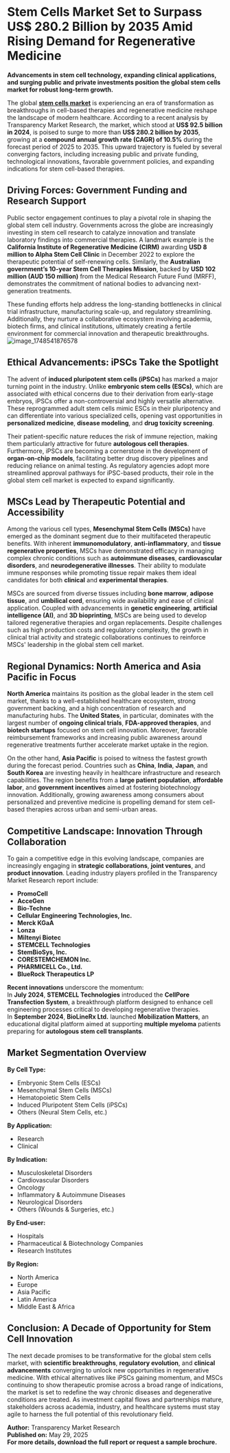 # Stem Cells Market Set to Surpass US$ 280.2 Billion by 2035 Amid Rising Demand for Regenerative Medicine

**Advancements in stem cell technology, expanding clinical applications, and surging public and private investments position the global stem cells market for robust long-term growth.**

The global **[stem cells market](https://www.transparencymarketresearch.com/stem-cells-market-report.html)** is experiencing an era of transformation as breakthroughs in cell-based therapies and regenerative medicine reshape the landscape of modern healthcare. According to a recent analysis by Transparency Market Research, the market, which stood at **US$ 92.5 billion in 2024**, is poised to surge to more than **US$ 280.2 billion by 2035**, growing at a **compound annual growth rate (CAGR) of 10.5%** during the forecast period of 2025 to 2035. This upward trajectory is fueled by several converging factors, including increasing public and private funding, technological innovations, favorable government policies, and expanding indications for stem cell-based therapies.

## Driving Forces: Government Funding and Research Support

Public sector engagement continues to play a pivotal role in shaping the global stem cell industry. Governments across the globe are increasingly investing in stem cell research to catalyze innovation and translate laboratory findings into commercial therapies. A landmark example is the **California Institute of Regenerative Medicine (CIRM)** awarding **USD 8 million to Alpha Stem Cell Clinic** in December 2022 to explore the therapeutic potential of self-renewing cells. Similarly, the **Australian government’s 10-year Stem Cell Therapies Mission**, backed by **USD 102 million (AUD 150 million)** from the Medical Research Future Fund (MRFF), demonstrates the commitment of national bodies to advancing next-generation treatments.

These funding efforts help address the long-standing bottlenecks in clinical trial infrastructure, manufacturing scale-up, and regulatory streamlining. Additionally, they nurture a collaborative ecosystem involving academia, biotech firms, and clinical institutions, ultimately creating a fertile environment for commercial innovation and therapeutic breakthroughs.
![image_1748541876578](https://github.com/user-attachments/assets/09113db8-5202-44ac-a005-22facbb2cdf0)

## Ethical Advancements: iPSCs Take the Spotlight

The advent of **induced pluripotent stem cells (iPSCs)** has marked a major turning point in the industry. Unlike **embryonic stem cells (ESCs)**, which are associated with ethical concerns due to their derivation from early-stage embryos, iPSCs offer a non-controversial and highly versatile alternative. These reprogrammed adult stem cells mimic ESCs in their pluripotency and can differentiate into various specialized cells, opening vast opportunities in **personalized medicine**, **disease modeling**, and **drug toxicity screening**.

Their patient-specific nature reduces the risk of immune rejection, making them particularly attractive for future **autologous cell therapies**. Furthermore, iPSCs are becoming a cornerstone in the development of **organ-on-chip models**, facilitating better drug discovery pipelines and reducing reliance on animal testing. As regulatory agencies adopt more streamlined approval pathways for iPSC-based products, their role in the global stem cell market is expected to expand significantly.

## MSCs Lead by Therapeutic Potential and Accessibility

Among the various cell types, **Mesenchymal Stem Cells (MSCs)** have emerged as the dominant segment due to their multifaceted therapeutic benefits. With inherent **immunomodulatory**, **anti-inflammatory**, and **tissue regenerative properties**, MSCs have demonstrated efficacy in managing complex chronic conditions such as **autoimmune diseases**, **cardiovascular disorders**, and **neurodegenerative illnesses**. Their ability to modulate immune responses while promoting tissue repair makes them ideal candidates for both **clinical** and **experimental therapies**.

MSCs are sourced from diverse tissues including **bone marrow**, **adipose tissue**, and **umbilical cord**, ensuring wide availability and ease of clinical application. Coupled with advancements in **genetic engineering**, **artificial intelligence (AI)**, and **3D bioprinting**, MSCs are being used to develop tailored regenerative therapies and organ replacements. Despite challenges such as high production costs and regulatory complexity, the growth in clinical trial activity and strategic collaborations continues to reinforce MSCs' leadership in the global stem cell market.

## Regional Dynamics: North America and Asia Pacific in Focus

**North America** maintains its position as the global leader in the stem cell market, thanks to a well-established healthcare ecosystem, strong government backing, and a high concentration of research and manufacturing hubs. The **United States**, in particular, dominates with the largest number of **ongoing clinical trials**, **FDA-approved therapies**, and **biotech startups** focused on stem cell innovation. Moreover, favorable reimbursement frameworks and increasing public awareness around regenerative treatments further accelerate market uptake in the region.

On the other hand, **Asia Pacific** is poised to witness the fastest growth during the forecast period. Countries such as **China**, **India**, **Japan**, and **South Korea** are investing heavily in healthcare infrastructure and research capabilities. The region benefits from a **large patient population**, **affordable labor**, and **government incentives** aimed at fostering biotechnology innovation. Additionally, growing awareness among consumers about personalized and preventive medicine is propelling demand for stem cell-based therapies across urban and semi-urban areas.

## Competitive Landscape: Innovation Through Collaboration

To gain a competitive edge in this evolving landscape, companies are increasingly engaging in **strategic collaborations**, **joint ventures**, and **product innovation**. Leading industry players profiled in the Transparency Market Research report include:

- **PromoCell**
- **AcceGen**
- **Bio-Techne**
- **Cellular Engineering Technologies, Inc.**
- **Merck KGaA**
- **Lonza**
- **Miltenyi Biotec**
- **STEMCELL Technologies**
- **StemBioSys, Inc.**
- **CORESTEMCHEMON Inc.**
- **PHARMICELL Co., Ltd.**
- **BlueRock Therapeutics LP**

**Recent innovations** underscore the momentum:  
In **July 2024**, **STEMCELL Technologies** introduced the **CellPore Transfection System**, a breakthrough platform designed to enhance cell engineering processes critical to developing regenerative therapies.  
In **September 2024**, **BioLineRx Ltd.** launched **Mobilization Matters**, an educational digital platform aimed at supporting **multiple myeloma** patients preparing for **autologous stem cell transplants**.

## Market Segmentation Overview

**By Cell Type:**
- Embryonic Stem Cells (ESCs)
- Mesenchymal Stem Cells (MSCs)
- Hematopoietic Stem Cells
- Induced Pluripotent Stem Cells (iPSCs)
- Others (Neural Stem Cells, etc.)

**By Application:**
- Research
- Clinical

**By Indication:**
- Musculoskeletal Disorders
- Cardiovascular Disorders
- Oncology
- Inflammatory & Autoimmune Diseases
- Neurological Disorders
- Others (Wounds & Surgeries, etc.)

**By End-user:**
- Hospitals
- Pharmaceutical & Biotechnology Companies
- Research Institutes

**By Region:**
- North America
- Europe
- Asia Pacific
- Latin America
- Middle East & Africa

## Conclusion: A Decade of Opportunity for Stem Cell Innovation

The next decade promises to be transformative for the global stem cells market, with **scientific breakthroughs**, **regulatory evolution**, and **clinical advancements** converging to unlock new opportunities in regenerative medicine. With ethical alternatives like iPSCs gaining momentum, and MSCs continuing to show therapeutic promise across a broad range of indications, the market is set to redefine the way chronic diseases and degenerative conditions are treated. As investment capital flows and partnerships mature, stakeholders across academia, industry, and healthcare systems must stay agile to harness the full potential of this revolutionary field.

**Author:** Transparency Market Research  
**Published on:** May 29, 2025  
**For more details, download the full report or request a sample brochure.**
